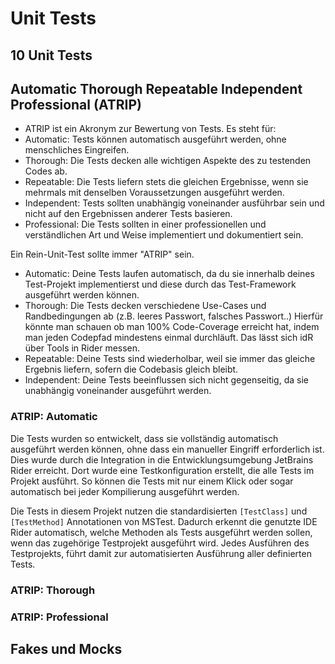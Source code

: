 # Unit Tests

## 10 Unit Tests

## Automatic Thorough Repeatable Independent Professional (ATRIP)

- ATRIP ist ein Akronym zur Bewertung von Tests. Es steht für:
- Automatic: Tests können automatisch ausgeführt werden, ohne menschliches Eingreifen.
- Thorough: Die Tests decken alle wichtigen Aspekte des zu testenden Codes ab.
- Repeatable: Die Tests liefern stets die gleichen Ergebnisse, wenn sie mehrmals mit denselben Voraussetzungen 
  ausgeführt werden.
- Independent: Tests sollten unabhängig voneinander ausführbar sein und nicht auf den Ergebnissen anderer Tests 
  basieren.
- Professional: Die Tests sollten in einer professionellen und verständlichen Art und Weise implementiert und 
  dokumentiert sein.

Ein Rein-Unit-Test sollte immer "ATRIP" sein.

- Automatic: Deine Tests laufen automatisch, da du sie innerhalb deines Test-Projekt implementierst und diese durch 
das Test-Framework ausgeführt werden können.
- Thorough: Die Tests decken verschiedene Use-Cases und Randbedingungen ab (z.B. leeres Passwort, falsches Passwort..)
  Hierfür könnte man schauen ob man 100% Code-Coverage erreicht hat, indem man jeden Codepfad mindestens einmal durchläuft. Das lässt sich idR über Tools in Rider messen.
- Repeatable: Deine Tests sind wiederholbar, weil sie immer das gleiche Ergebnis liefern, sofern die Codebasis gleich 
  bleibt.
- Independent: Deine Tests beeinflussen sich nicht gegenseitig, da sie unabhängig voneinander ausgeführt werden.

### ATRIP: Automatic

Die Tests wurden so entwickelt, dass sie vollständig automatisch ausgeführt werden können, ohne dass ein manueller Eingriff erforderlich ist. Dies wurde durch die Integration in die Entwicklungsumgebung JetBrains Rider erreicht. Dort wurde eine Testkonfiguration erstellt, die alle Tests im Projekt ausführt. So können die Tests mit nur einem Klick oder sogar automatisch bei jeder Kompilierung ausgeführt werden.

Die Tests in diesem Projekt nutzen die standardisierten `[TestClass]` und `[TestMethod]` Annotationen von MSTest. Dadurch erkennt die genutzte IDE Rider automatisch, welche Methoden als Tests ausgeführt werden sollen, wenn das zugehörige Testprojekt ausgeführt wird. Jedes Ausführen des Testprojekts, führt damit zur automatisierten Ausführung aller definierten Tests.

### ATRIP: Thorough

[//]: # (TODO: Code Coverage im Projekt analysieren und begründen)

### ATRIP: Professional

## Fakes und Mocks
